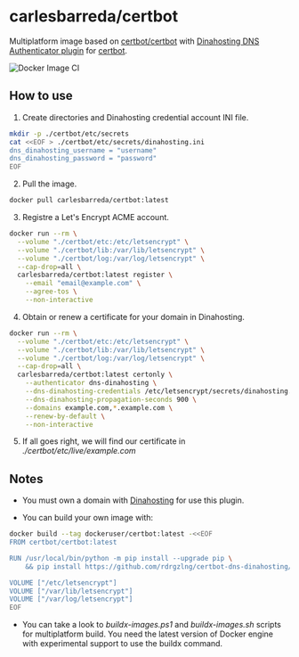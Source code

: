 # carlesbarreda/certbot

Multiplatform image based on [certbot/certbot](https://hub.docker.com/r/certbot/certbot/) with [Dinahosting DNS Authenticator plugin](https://github.com/rdrgzlng/certbot-dns-dinahosting) for [certbot](https://certbot.eff.org/).

![Docker Image CI](https://github.com/carlesbarreda/docker-certbot/workflows/Docker%20Image%20CI/badge.svg?branch=v1.10.1)


## How to use

1. Create directories and Dinahosting credential account INI file.
```bash
mkdir -p ./certbot/etc/secrets
cat <<EOF > ./certbot/etc/secrets/dinahosting.ini
dns_dinahosting_username = "username"
dns_dinahosting_password = "password"
EOF
```

2. Pull the image.
```bash
docker pull carlesbarreda/certbot:latest
```

3. Registre a Let's Encrypt ACME account.
```bash
docker run --rm \
  --volume "./certbot/etc:/etc/letsencrypt" \
  --volume "./certbot/lib:/var/lib/letsencrypt" \
  --volume "./certbot/log:/var/log/letsencrypt" \
  --cap-drop=all \
  carlesbarreda/certbot:latest register \
    --email "email@example.com" \
    --agree-tos \
    --non-interactive
```

4. Obtain or renew a certificate for your domain in Dinahosting.
```bash
docker run --rm \
  --volume "./certbot/etc:/etc/letsencrypt" \
  --volume "./certbot/lib:/var/lib/letsencrypt" \
  --volume "./certbot/log:/var/log/letsencrypt" \
  --cap-drop=all \
  carlesbarreda/certbot:latest certonly \
    --authenticator dns-dinahosting \
    --dns-dinahosting-credentials /etc/letsencrypt/secrets/dinahosting.ini \
    --dns-dinahosting-propagation-seconds 900 \
    --domains example.com,*.example.com \
    --renew-by-default \
    --non-interactive
```

5. If all goes right, we will find our certificate in _./certbot/etc/live/example.com_


## Notes

- You must own a domain with [Dinahosting](https://dinahosting.com/) for use this plugin.

- You can build your own image with:
```bash
docker build --tag dockeruser/certbot:latest -<<EOF
FROM certbot/certbot:latest

RUN /usr/local/bin/python -m pip install --upgrade pip \
    && pip install https://github.com/rdrgzlng/certbot-dns-dinahosting/tarball/master

VOLUME ["/etc/letsencrypt"]
VOLUME ["/var/lib/letsencrypt"]
VOLUME ["/var/log/letsencrypt"]
EOF
```

- You can take a look to _buildx-images.ps1_ and _buildx-images.sh_ scripts for multiplatform build. You need the latest version of Docker engine with experimental support to use the buildx command.
